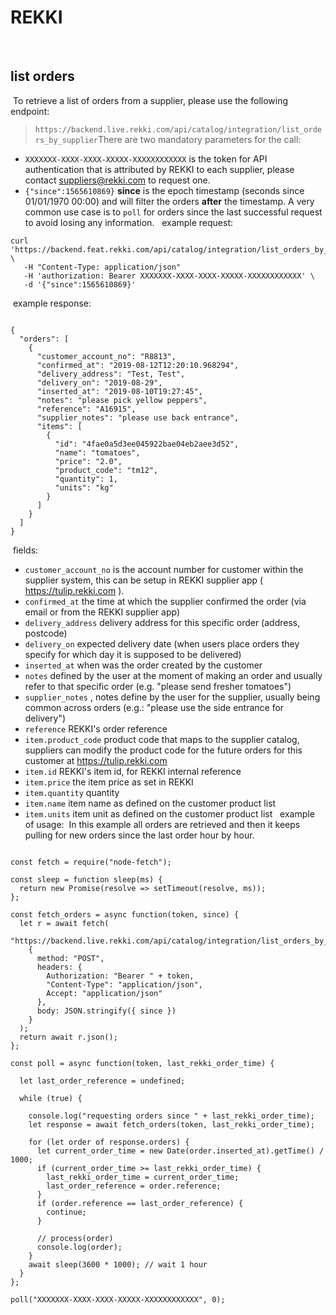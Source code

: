 # REKKI
​
## list orders
​
To retrieve a list of orders from a supplier, please use the following endpoint:
​
> `https://backend.live.rekki.com/api/catalog/integration/list_orders_by_supplier`
​
There are two mandatory parameters for the call: 
​
* `XXXXXXX-XXXX-XXXX-XXXXX-XXXXXXXXXXXX` is the token for API authentication that is attributed by REKKI to each supplier, please contact suppliers@rekki.com to request one. 
​
* `{"since":1565610869}` **since** is the epoch timestamp (seconds since 01/01/1970 00:00) and will filter the orders **after** the timestamp. A very common use case is to `poll` for orders since the last successful request to avoid losing any information. 
​
​
example request:
​
```
curl 'https://backend.feat.rekki.com/api/catalog/integration/list_orders_by_supplier' \
   -H "Content-Type: application/json"
   -H 'authorization: Bearer XXXXXXX-XXXX-XXXX-XXXXX-XXXXXXXXXXXX' \
   -d '{"since":1565610869}'
```
​
example response:
​
```
​
{
  "orders": [
    {
      "customer_account_no": "R8813", 
      "confirmed_at": "2019-08-12T12:20:10.968294",
      "delivery_address": "Test, Test",
      "delivery_on": "2019-08-29",
      "inserted_at": "2019-08-10T19:27:45",
      "notes": "please pick yellow peppers",
      "reference": "A16915",
      "supplier_notes": "please use back entrance",
      "items": [
        {
          "id": "4fae0a5d3ee045922bae04eb2aee3d52",
          "name": "tomatoes",
          "price": "2.0",
          "product_code": "tm12",
          "quantity": 1,
          "units": "kg"
        }
      ]
    }
  ]
}
```
​
fields:
​
* `customer_account_no` is the account number for customer within the supplier system, this can be setup in REKKI supplier app ( https://tulip.rekki.com ). 
* `confirmed_at` the time at which the supplier confirmed the order (via email or from the REKKI supplier app)
* `delivery_address` delivery address for this specific order (address, postcode)
* `delivery_on` expected delivery date (when users place orders they specify for which day it is supposed to be delivered)
* `inserted_at` when was the order created by the customer
* `notes` defined by the user at the moment of making an order and usually refer to that specific order (e.g. "please send fresher tomatoes")
* `supplier_notes` , notes define by the user for the supplier, usually being common across orders (e.g.: "please use the side entrance for delivery")
* `reference` REKKI's order reference
​
* `item.product_code` product code that maps to the supplier catalog, suppliers can modify the product code for the future orders for this customer at https://tulip.rekki.com
* `item.id` REKKI's item id, for REKKI internal reference 
* `item.price` the item price as set in REKKI 
* `item.quantity` quantity
* `item.name` item name as defined on the customer product list 
* `item.units` item unit as defined on the customer product list 
​
​
example of usage: 
​
In this example all orders are retrieved and then it keeps pulling for new orders since the last order hour by hour. 
​
```
​
const fetch = require("node-fetch");
​
const sleep = function sleep(ms) {
  return new Promise(resolve => setTimeout(resolve, ms));
};
​
const fetch_orders = async function(token, since) {
  let r = await fetch(
    "https://backend.live.rekki.com/api/catalog/integration/list_orders_by_supplier",
    {
      method: "POST",
      headers: {
        Authorization: "Bearer " + token,
        "Content-Type": "application/json",
        Accept: "application/json"
      },
      body: JSON.stringify({ since })
    }
  );
  return await r.json();
};
​
const poll = async function(token, last_rekki_order_time) {
​
  let last_order_reference = undefined;
​
  while (true) {
​
    console.log("requesting orders since " + last_rekki_order_time);
    let response = await fetch_orders(token, last_rekki_order_time);
​
    for (let order of response.orders) {
      let current_order_time = new Date(order.inserted_at).getTime() / 1000;
      if (current_order_time >= last_rekki_order_time) {
        last_rekki_order_time = current_order_time;
        last_order_reference = order.reference;
      }
      if (order.reference == last_order_reference) {
        continue;
      }
​
      // process(order)
      console.log(order);
    }
    await sleep(3600 * 1000); // wait 1 hour
  }
};
​
poll("XXXXXXX-XXXX-XXXX-XXXXX-XXXXXXXXXXXX", 0);
​
```
